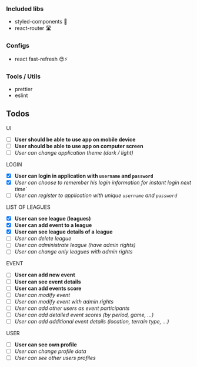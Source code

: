 ### Included libs

- styled-components 💅
- react-router 🛣️

### Configs

- react fast-refresh 😍⚡️

### Tools / Utils

- prettier
- eslint

## Todos

UI

- [ ] **User should be able to use app on mobile device**
- [ ] **User should be able to use app on computer screen**
- [ ] _User can change application theme (dark / light)_

LOGIN

- [x] **User can login in application with `username` and `password`**
- [x] _User can choose to remember his login information for instant login next time`_
- [ ] _User can register to application with unique `username` and `password`_

LIST OF LEAGUES

- [x] **User can see league (leagues)**
- [x] **User can add event to a league**
- [x] **User can see league details of a league**
- [ ] _User can delete league_
- [ ] _User can administrate league (have admin rights)_
- [ ] _User can change only leagues with admin rights_

EVENT

- [ ] **User can add new event**
- [ ] **User can see event details**
- [ ] **User can add events score**
- [ ] _User can modify event_
- [ ] _User can modify event with admin rights_
- [ ] _User can add other users as event participants_
- [ ] _User can add detailed event scores (by period, game, ...)_
- [ ] _User can add additional event details (location, terrain type, ...)_

USER

- [ ] **User can see own profile**
- [ ] _User can change profile data_
- [ ] _User can see other users profiles_

